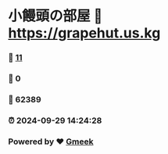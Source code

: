 # 小饅頭の部屋 :link: https://grapehut.us.kg 
### :page_facing_up: [11](https://grapehut.us.kg/tag.html) 
### :speech_balloon: 0 
### :hibiscus: 62389 
### :alarm_clock: 2024-09-29 14:24:28 
### Powered by :heart: [Gmeek](https://github.com/Meekdai/Gmeek)
